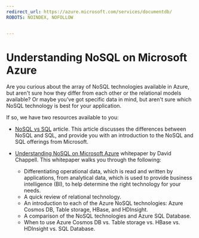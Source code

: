 ```yaml
---
redirect_url: https://azure.microsoft.com/services/documentdb/
ROBOTS: NOINDEX, NOFOLLOW


---
```

# Understanding NoSQL on Microsoft Azure
Are you curious about the array of NoSQL technologies available in Azure, but aren't sure how they differ from each other or the relational models available? Or maybe you've got specific data in mind, but aren't sure which NoSQL technology is best for your application. 

If so, we have two resources available to you: 

* [NoSQL vs SQL](documentdb-nosql-vs-sql.md) article. This article discusses the differences between NoSQL and SQL, and provide you with an introduction to the NoSQL and SQL offerings from Microsoft.
* [Understanding NoSQL on Microsoft Azure](http://go.microsoft.com/fwlink/p/?LinkId=330292) whitepaper by David Chappell. This whitepaper walks you through the following:
  
  * Differentiating operational data, which is read and written by applications, from analytical data, which is used to provide business intelligence (BI), to help determine the right technology for your needs.
  * A quick review of relational technology.
  * An introduction to each of the Azure NoSQL technologies: Azure Cosmos DB, Table storage, HBase, and HDInsight.
  * A comparison of the NoSQL technologies and Azure SQL Database. 
  * When to use Azure Cosmos DB vs. Table storage vs. HBase vs. HDInsight vs. SQL Database.

